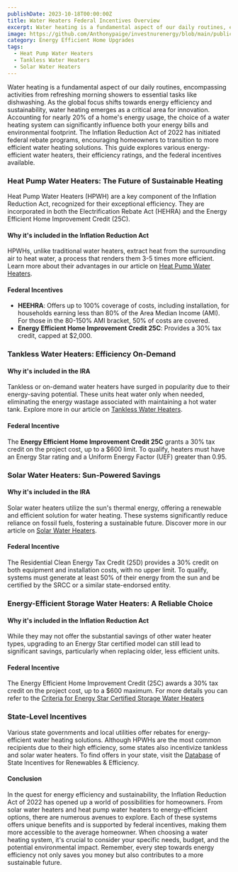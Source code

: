 ```yaml
---
publishDate: 2023-10-18T00:00:00Z
title: Water Heaters Federal Incentives Overview
excerpt: Water heating is a fundamental aspect of our daily routines, encompassing activities from refreshing morning showers to essential tasks like dishwashing.
image: https://github.com/Anthonypaige/investnurenergy/blob/main/public/images/cover-art/WTR-1-cover-art.png?raw=true
category: Energy Efficient Home Upgrades
tags:
  - Heat Pump Water Heaters
  - Tankless Water Heaters
  - Solar Water Heaters
---
```


Water heating is a fundamental aspect of our daily routines, encompassing activities from refreshing morning showers to essential tasks like dishwashing. As the global focus shifts towards energy efficiency and sustainability, water heating emerges as a critical area for innovation. Accounting for nearly 20% of a home's energy usage, the choice of a water heating system can significantly influence both your energy bills and environmental footprint. The Inflation Reduction Act of 2022 has initiated federal rebate programs, encouraging homeowners to transition to more efficient water heating solutions. This guide explores various energy-efficient water heaters, their efficiency ratings, and the federal incentives available.

### **Heat Pump Water Heaters: The Future of Sustainable Heating**

Heat Pump Water Heaters (HPWH) are a key component of the Inflation Reduction Act, recognized for their exceptional efficiency. They are incorporated in both the Electrification Rebate Act (HEHRA) and the Energy Efficient Home Improvement Credit (25C).

#### **Why it's included in the Inflation Reduction Act**

HPWHs, unlike traditional water heaters, extract heat from the surrounding air to heat water, a process that renders them 3-5 times more efficient. Learn more about their advantages in our article on [Heat Pump Water Heaters](heat-pump-water-heaters-are-the-model-of-efficiency).

#### **Federal Incentives**

- **HEEHRA**: Offers up to 100% coverage of costs, including installation, for households earning less than 80% of the Area Median Income (AMI). For those in the 80-150% AMI bracket, 50% of costs are covered.
- **Energy Efficient Home Improvement Credit 25C**: Provides a 30% tax credit, capped at $2,000.

### **Tankless Water Heaters: Efficiency On-Demand**

#### **Why it's included in the IRA**

Tankless or on-demand water heaters have surged in popularity due to their energy-saving potential. These units heat water only when needed, eliminating the energy wastage associated with maintaining a hot water tank. Explore more in our article on [Tankless Water Heaters](tankless-water-heaters-are-compact-efficiency).

#### **Federal Incentive**

The **Energy Efficient Home Improvement Credit 25C** grants a 30% tax credit on the project cost, up to a $600 limit. To qualify, heaters must have an Energy Star rating and a Uniform Energy Factor (UEF) greater than 0.95.

### **Solar Water Heaters: Sun-Powered Savings**

#### **Why it's included in the IRA**

Solar water heaters utilize the sun's thermal energy, offering a renewable and efficient solution for water heating. These systems significantly reduce reliance on fossil fuels, fostering a sustainable future. Discover more in our article on [Solar Water Heaters](solar-water-heaters-are-a-sustainable-solution-for-your-home).

#### **Federal Incentive**

The Residential Clean Energy Tax Credit (25D) provides a 30% credit on both equipment and installation costs, with no upper limit. To qualify, systems must generate at least 50% of their energy from the sun and be certified by the SRCC or a similar state-endorsed entity.

### **Energy-Efficient Storage Water Heaters: A Reliable Choice**

#### **Why it's included in the Inflation Reduction Act**

While they may not offer the substantial savings of other water heater types, upgrading to an Energy Star certified model can still lead to significant savings, particularly when replacing older, less efficient units.

#### **Federal Incentive**

The Energy Efficient Home Improvement Credit (25C) awards a 30% tax credit on the project cost, up to a $600 maximum. For more details you can refer to the [Criteria for Energy Star Certified Storage Water Heaters](https://www.energystar.gov/about/federal_tax_credits/tax_credits_homeowners/water_heaters_natural_gas_oil_propane)

### **State-Level Incentives**

Various state governments and local utilities offer rebates for energy-efficient water heating solutions. Although HPWHs are the most common recipients due to their high efficiency, some states also incentivize tankless and solar water heaters. To find offers in your state, visit the [Database](wwwdsireusa.org) of State Incentives for Renewables & Efficiency.

#### **Conclusion**

In the quest for energy efficiency and sustainability, the Inflation Reduction Act of 2022 has opened up a world of possibilities for homeowners. From solar water heaters and heat pump water heaters to energy-efficient options, there are numerous avenues to explore. Each of these systems offers unique benefits and is supported by federal incentives, making them more accessible to the average homeowner. When choosing a water heating system, it's crucial to consider your specific needs, budget, and the potential environmental impact. Remember, every step towards energy efficiency not only saves you money but also contributes to a more sustainable future.
